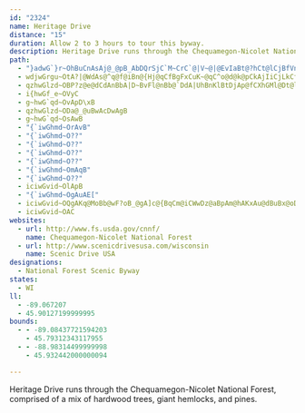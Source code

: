 ```yaml
---
id: "2324"
name: Heritage Drive
distance: "15"
duration: Allow 2 to 3 hours to tour this byway.
description: Heritage Drive runs through the Chequamegon-Nicolet National Forest, comprised of a mix of hardwood trees, giant hemlocks, and pines.
path:
  - "}adwG`}r~OhBuCnAsAj@_@pB_AbDQrSjC`M~CrC`@|V~@|@EvIaBt@?hCt@lCjBfVnKr@JdCq@l@Eh@HxGrEbBl@hACvBm@d@[rAcBt@a@dHy@nEs@|@?pMzEr@l@hEpG\\H|GgFvD}Bf@QrCkm@FqLf@UbIlB|@RtEHdJLlEkInFNfEoJ`M_DlH^vGiRjC_ExAaA~FdGlA~@d@hBh@jA~BtSInPWdCNnAlAlAfBn@tBl@dC~@|@l@vAdCl@f@lEtA|BlClA~@lBjIdEjFtCjEl@AlZ~@`AKr@SZ_@NYz@gDVe@b@Yn@M`HC~Dg@`Es@^WdAaBr@m@n@OzFI~@WTWbBgEr@m@h@KlDBd@Ll@j@b@z@j@rBd@j@x@R|@BhCQjAR|@d@lBzAbGvF`ElAxExDjIhDxAPtCJnPKjH@|AHlAl@hEjEt@`@dA^zAXtADZEt@a@jBqDnCmD|AmAb@W~B{@hAQfBBnCl@vBShEqAlAs@p@k@|ByCr@k@nAc@|@KrBNz@Zl@`@~C`ElCxAx@dA~@~AbClDn@d@|@XzB`B`BfErKrQp@nBPdC?zKGjGJvFrAjJ"
  - wdjwGrgu~OtA?|@WdAs@^q@f@iBn@{Hj@qCfBgFxCuK~@qC^o@d@k@pCkAjIiCjLkCfIwAx@GlDEjPdA|AMtDs@pAEdARd@^zDhEdA^d@A^Kl@e@|AyCnA_ArAYvFSfHmBbBKjBj@|EjCpAT~BSpH{AtAEhB`@lC|AlAXn@@j@Ml@_@x@y@pFyI
  - qzhwGlzd~OBP?z@e@dCdAnBbA|D~BvFl@nBb@`DdA|UhBnKlBtDjAp@fCXhGMl@Dt@l@zD`@lGbB^j@nA`Ex@fFRzDPjAh@z@zD|@z@dBaAbIcAtLvBzT~DbIhBxIxCzJ\rBIf@iBvC_AvJJrBXhA|GbLbAr@nBRhAj@|A`DxAhAz@`HVbDM~EjDjE~@ZhA~@dArCL~@M`Ak@ViALgBl@eA|@o@xAO`DFvArAnETjB_@`D\lEjAtIZlAdBjLRlBZhHNdAX~@|B`F|E`QbAbCpA~AjF~C~ApBlAbEDdDOdCAhBJnBPfAv@rCxAzEhAfIr@fB
  - i{hwGf_e~OVyC
  - g~hwG`qd~OvApD\xB
  - qzhwGlzd~ODa@_@uBwAcDwAgB
  - g~hwG`qd~OsAwB
  - "{`iwGhmd~OrAvB"
  - "{`iwGhmd~O??"
  - "{`iwGhmd~O??"
  - "{`iwGhmd~O??"
  - "{`iwGhmd~O??"
  - "{`iwGhmd~OmAqB"
  - "{`iwGhmd~O??"
  - iciwGvid~OlApB
  - "{`iwGhmd~OgAuAE["
  - iciwGvid~OQgAKq@MoBb@wF?oB_@gA]c@{BqCm@iCWwDz@aBpAm@hAKxAu@dBuBx@oDbAuBv@m@~@StAf@hCJhAl@jAzA
  - iciwGvid~OAC
websites:
  - url: http://www.fs.usda.gov/cnnf/
    name: Chequamegon-Nicolet National Forest
  - url: http://www.scenicdrivesusa.com/wisconsin
    name: Scenic Drive USA
designations:
  - National Forest Scenic Byway
states:
  - WI
ll:
  - -89.067207
  - 45.90127199999995
bounds:
  - - -89.08437721594203
    - 45.79312343117955
  - - -88.98314499999998
    - 45.932442000000094

---
```


Heritage Drive runs through the Chequamegon-Nicolet National Forest, comprised of a mix of hardwood trees, giant hemlocks, and pines.
